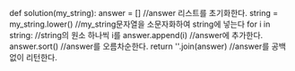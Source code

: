 def solution(my_string):
answer = [] //answer 리스트를 초기화한다.
string = my_string.lower() //my_string문자열을 소문자화하여 string에 넣는다
for i in string: //string의 원소 하나씩 i를
answer.append(i) //answer에 추가한다.
answer.sort() //answer를 오름차순한다.
return ''.join(answer) //answer를 공백없이 리턴한다.
